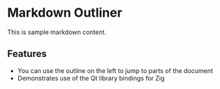 # Markdown Outliner

This is sample markdown content.

## Features

- You can use the outline on the left to jump to parts of the document
- Demonstrates use of the Qt library bindings for Zig
